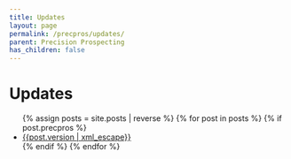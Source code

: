 ```yaml
---
title: Updates
layout: page
permalink: /precpros/updates/
parent: Precision Prospecting
has_children: false
---
```


# Updates

<ul>
{% assign posts = site.posts | reverse %}
{% for post in posts %}
{% if post.precpros %}
<li><a href="{{ post.url }}">{{post.version | xml_escape}}</a></li>
{% endif %}
{% endfor %}
</ul>

